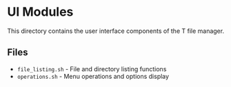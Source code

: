 # UI Modules

This directory contains the user interface components of the T file manager.

## Files

- `file_listing.sh` - File and directory listing functions
- `operations.sh` - Menu operations and options display